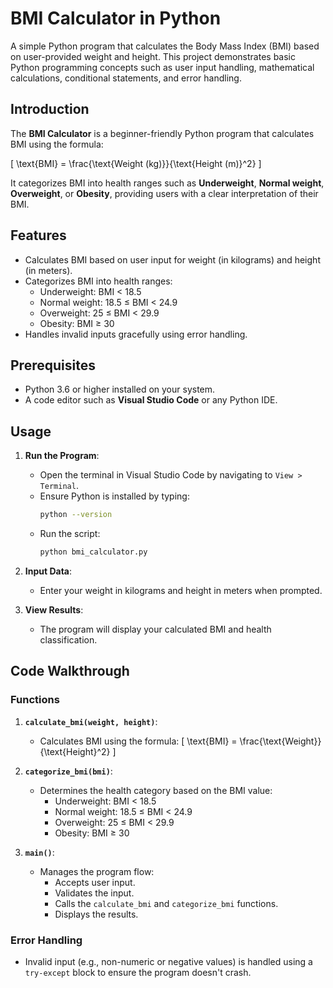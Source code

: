 # BMI Calculator in Python

A simple Python program that calculates the Body Mass Index (BMI) based on user-provided weight and height. This project demonstrates basic Python programming concepts such as user input handling, mathematical calculations, conditional statements, and error handling.

## Introduction

The **BMI Calculator** is a beginner-friendly Python program that calculates BMI using the formula:

\[
\text{BMI} = \frac{\text{Weight (kg)}}{\text{Height (m)}^2}
\]

It categorizes BMI into health ranges such as **Underweight**, **Normal weight**, **Overweight**, or **Obesity**, providing users with a clear interpretation of their BMI.

## Features

- Calculates BMI based on user input for weight (in kilograms) and height (in meters).
- Categorizes BMI into health ranges:
  - Underweight: BMI < 18.5
  - Normal weight: 18.5 ≤ BMI < 24.9
  - Overweight: 25 ≤ BMI < 29.9
  - Obesity: BMI ≥ 30
- Handles invalid inputs gracefully using error handling.

## Prerequisites

- Python 3.6 or higher installed on your system.
- A code editor such as **Visual Studio Code** or any Python IDE.

## Usage

1. **Run the Program**:
   - Open the terminal in Visual Studio Code by navigating to `View > Terminal`.
   - Ensure Python is installed by typing:
     ```bash
     python --version
     ```
   - Run the script:
     ```bash
     python bmi_calculator.py
     ```

2. **Input Data**:
   - Enter your weight in kilograms and height in meters when prompted.

3. **View Results**:
   - The program will display your calculated BMI and health classification.

## Code Walkthrough

### Functions

1. **`calculate_bmi(weight, height)`**:
   - Calculates BMI using the formula: 
     \[
     \text{BMI} = \frac{\text{Weight}}{\text{Height}^2}
     \]

2. **`categorize_bmi(bmi)`**:
   - Determines the health category based on the BMI value:
     - Underweight: BMI < 18.5
     - Normal weight: 18.5 ≤ BMI < 24.9
     - Overweight: 25 ≤ BMI < 29.9
     - Obesity: BMI ≥ 30

3. **`main()`**:
   - Manages the program flow:
     - Accepts user input.
     - Validates the input.
     - Calls the `calculate_bmi` and `categorize_bmi` functions.
     - Displays the results.

### Error Handling
- Invalid input (e.g., non-numeric or negative values) is handled using a `try-except` block to ensure the program doesn't crash.

